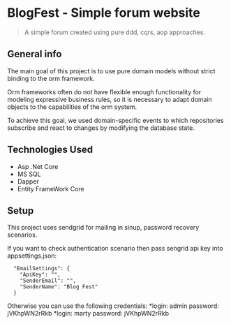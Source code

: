 # BlogFest - Simple forum website
> A simple forum created using pure ddd, cqrs, aop approaches.

## General info
The main goal of this project is to use pure domain models without strict binding to the orm framework.

Orm frameworks often do not have flexible enough functionality for modeling expressive business rules, 
so it is necessary to adapt domain objects to the capabilities of the orm system.

To achieve this goal, we used domain-specific events to which repositories subscribe and react to changes by modifying the database state.

## Technologies Used
* Asp .Net Core
* MS SQL
* Dapper
* Entity FrameWork Core

## Setup
This project uses sendgrid for mailing in sinup, password recovery scenarios.

If you want to check authentication scenario then pass sengrid api key into appsettings.json:

```
  "EmailSettings": {
    "ApiKey": "",
    "SenderEmail": "",
    "SenderName": "Blog Fest"
  }
```
Otherwise you can use the following credentials:
*login: admin
password: jVKhpWN2rRkb
*login: marty
password: jVKhpWN2rRkb
